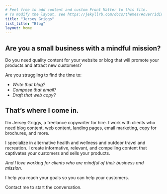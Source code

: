 ```yaml
---
# Feel free to add content and custom Front Matter to this file.
# To modify the layout, see https://jekyllrb.com/docs/themes/#overriding-theme-defaults
title: "Jersey Griggs"
list_title: "Blog"
layout: home
---
```

## Are you a small business with a mindful mission?

Do you need quality content for your website or blog that will promote your products and attract new customers?

Are you struggling to find the time to:

- *Write that blog?*
- *Compose that email?*
- *Draft that web copy?*

## That’s where I come in.

I’m Jersey Griggs, a freelance copywriter for hire. I work with clients who need blog content, web content, landing pages, email marketing, copy for brochures, and more. 

I specialize in alternative health and wellness and outdoor travel and recreation. I create informative, relevant, and compelling content that captivates your customers and sells your products.

*And I love working for clients who are mindful of their business and mission.*

I help you reach your goals so you can help your customers.

Contact me to start the conversation.
